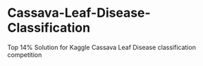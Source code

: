 # Cassava-Leaf-Disease-Classification
Top 14% Solution for Kaggle Cassava Leaf Disease classification competition
